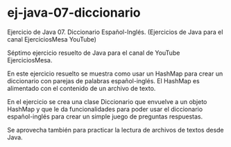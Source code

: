 # ej-java-07-diccionario
Ejercicio de Java 07. Diccionario Español-Inglés. (Ejercicios de Java para el canal EjerciciosMesa YouTube)

Séptimo ejercicio resuelto de Java para el canal de YouTube EjerciciosMesa.

En este ejercicio resuelto se muestra como usar un HashMap para crear un diccionario con parejas de palabras español-inglés. El HashMap es alimentado con el contenido de un archivo de texto.

En el ejercicio se crea una clase Diccionario que envuelve a un objeto HashMap y que le da funcionalidades para poder usar el diccionario español-inglés para crear un simple juego de preguntas respuestas.

Se aprovecha también para practicar la lectura de archivos de textos desde Java.
